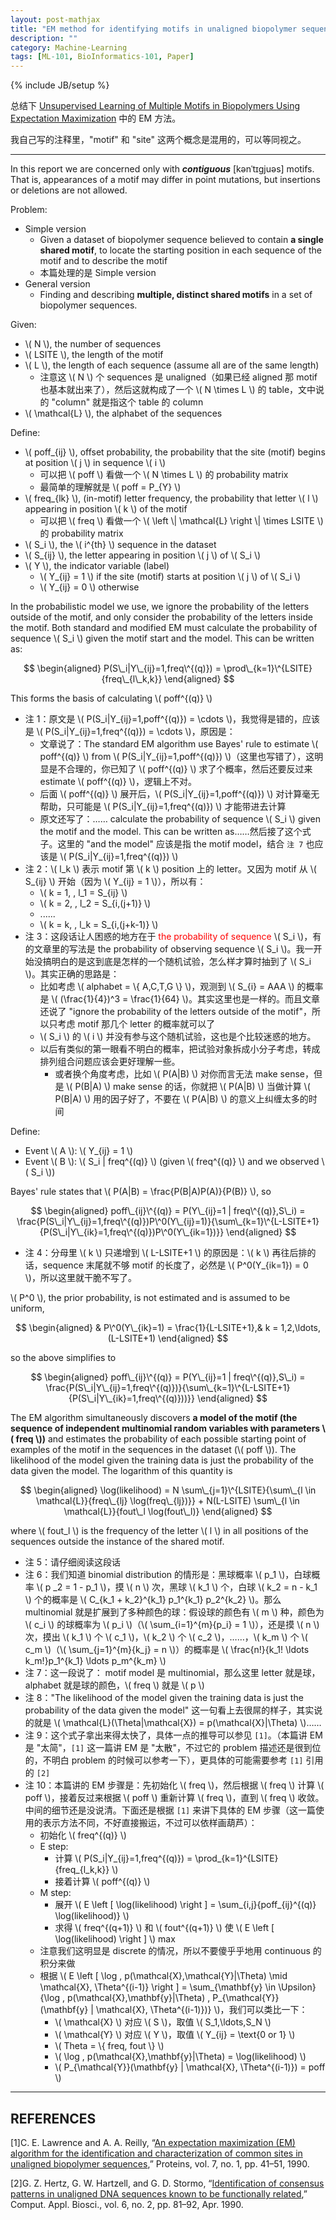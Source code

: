 ```yaml
---
layout: post-mathjax
title: "EM method for identifying motifs in unaligned biopolymer sequences"
description: ""
category: Machine-Learning
tags: [ML-101, BioInformatics-101, Paper]
---
```

{% include JB/setup %}

总结下 [Unsupervised Learning of Multiple Motifs in Biopolymers Using Expectation Maximization](http://link.springer.com/article/10.1007%2FBF00993379) 中的 EM 方法。

我自己写的注释里，"motif" 和 "site" 这两个概念是混用的，可以等同视之。

-----

In this report we are concerned only with _**contiguous**_ [kənˈtɪgjuəs] motifs. That is, appearances of a motif may differ in point mutations, but insertions or deletions are not allowed. 

Problem:

* Simple version
	* Given a dataset of biopolymer sequence believed to contain **a single shared motif**, to locate the starting position in each sequence of the motif and to describe the motif
	* 本篇处理的是 Simple version
* General version
	* Finding and describing **multiple, distinct shared motifs** in a set of biopolymer sequences.

Given:

* \\( N \\), the number of sequences
* \\( LSITE \\), the length of the motif
* \\( L \\), the length of each sequence (assume all are of the same length)
	* 注意这 \\( N \\) 个 sequences 是 unaligned（如果已经 aligned 那 motif 也基本就出来了），然后这就构成了一个 \\( N \times L \\) 的 table，文中说的 "column" 就是指这个 table 的 column
* \\( \mathcal{L} \\), the alphabet of the sequences

Define:

* \\( poff\_{ij} \\), offset probability, the probability that the site (motif) begins at position \\( j \\) in sequence \\( i \\)
	* 可以把 \\( poff \\) 看做一个 \\( N \times L \\) 的 probability matrix
	* 最简单的理解就是 \\( poff = P\_{Y} \\)
* \\( freq\_{lk} \\), (in-motif) letter frequency, the probability that letter \\( l \\) appearing in position \\( k \\) of the motif
	* 可以把 \\( freq \\) 看做一个 \\( \left \\| \mathcal{L} \right \\| \times LSITE \\) 的 probability matrix
* \\( S\_i \\), the \\( i\^{th} \\) sequence in the dataset
* \\( S\_{ij} \\), the letter appearing in position \\( j \\) of \\( S\_i \\)
* \\( Y \\), the indicator variable (label)
	* \\( Y\_{ij} = 1 \\) if the site (motif) starts at position \\( j \\) of \\( S\_i \\)
	* \\( Y\_{ij} = 0 \\) otherwise
	
In the probabilistic model we use, we ignore the probability of the letters outside of the motif, and only consider the probability of the letters inside the motif. Both standard and modified EM must calculate the probability of sequence \\( S\_i \\) given the motif start and the model. This can be written as:

$$
\begin{aligned}
	P(S\_i|Y\_{ij}=1,freq\^{(q)}) = \prod\_{k=1}\^{LSITE}{freq\_{l\_k,k}} 
\end{aligned}
$$

This forms the basis of calculating \\( poff\^{(q)} \\)

* 注 1：原文是 \\( P(S\_i|Y\_{ij}=1,poff\^{(q)}) = \cdots \\)，我觉得是错的，应该是 \\( P(S\_i|Y\_{ij}=1,freq\^{(q)}) = \cdots \\)，原因是：
	* 文章说了：The standard EM algorithm use Bayes' rule to estimate \\( poff\^{(q)} \\) from \\( P(S\_i|Y\_{ij}=1,poff\^{(q)}) \\)（这里也写错了），这明显是不合理的，你已知了 \\( poff\^{(q)} \\) 求了个概率，然后还要反过来 estimate \\( poff\^{(q)} \\)，逻辑上不对。
	* 后面 \\( poff\^{(q)} \\) 展开后，\\( P(S\_i|Y\_{ij}=1,poff\^{(q)}) \\) 对计算毫无帮助，只可能是 \\( P(S\_i|Y\_{ij}=1,freq\^{(q)}) \\) 才能带进去计算
	* 原文还写了：…… calculate the probability of sequence \\( S\_i \\) given the motif and the model. This can be written as……然后接了这个式子。这里的 "and the model" 应该是指 the motif model，结合 `注 7` 也应该是 \\( P(S\_i|Y\_{ij}=1,freq\^{(q)}) \\)
* 注 2：\\( l\_k \\) 表示 motif 第 \\( k \\) position 上的 letter。又因为 motif 从 \\( S\_{ij} \\) 开始（因为 \\( Y\_{ij} = 1 \\)），所以有：
	* \\( k = 1, \, l\_1 = S\_{ij} \\)
	* \\( k = 2, \, l\_2 = S\_{i,(j+1)} \\)
	* ......
	* \\( k = k, \, l\_k = S\_{i,(j+k-1)} \\)
* 注 3：这段话让人困惑的地方在于 <font color="red">the probability of sequence</font> \\( S\_i \\)，有的文章里的写法是 the probability of observing sequence \\( S\_i \\)。我一开始没搞明白的是这到底是怎样的一个随机试验，怎么样才算时抽到了 \\( S\_i \\)。其实正确的思路是：
	* 比如考虑 \\( alphabet = \\{ A,C,T,G \\} \\)，观测到 \\( S\_{i} = AAA \\) 的概率是 \\( (\frac{1}{4})\^3 = \frac{1}{64} \\)。其实这里也是一样的。而且文章还说了 "ignore the probability of the letters outside of the motif"，所以只考虑 motif 那几个 letter 的概率就可以了
	* \\( S\_i \\) 的 \\( i \\) 并没有参与这个随机试验，这也是个比较迷惑的地方。
	* 以后有类似的第一眼看不明白的概率，把试验对象拆成小分子考虑，转成排列组合问题应该会更好理解一些。
		* 或者换个角度考虑，比如 \\( P(A|B) \\) 对你而言无法 make sense，但是 \\( P(B|A) \\) make sense 的话，你就把 \\( P(A|B) \\) 当做计算 \\( P(B|A) \\) 用的因子好了，不要在 \\( P(A|B) \\) 的意义上纠缠太多的时间
	
Define:

* Event \\( A \\): \\( Y\_{ij} = 1 \\)
* Event \\( B \\): \\( S\_i | freq\^{(q)} \\) (given \\( freq\^{(q)} \\) and we observed \\( S\_i \\))

Bayes' rule states that \\( P(A|B) = \frac{P(B|A)P(A)}{P(B)} \\), so 

$$
\begin{aligned}
	poff\_{ij}\^{(q)} = P(Y\_{ij}=1 | freq\^{(q)},S\_i) = \frac{P(S\_i|Y\_{ij}=1,freq\^{(q)})P\^0(Y\_{ij}=1)}{\sum\_{k=1}\^{L-LSITE+1}{P(S\_i|Y\_{ik}=1,freq\^{(q)})P\^0(Y\_{ik=1})}}
\end{aligned}
$$

* 注 4：分母里 \\( k \\) 只递增到 \\( L-LSITE+1 \\) 的原因是：\\( k \\) 再往后排的话，sequence 末尾就不够 motif 的长度了，必然是 \\( P\^0(Y\_{ik=1}) = 0 \\)，所以这里就干脆不写了。

\\( P\^0 \\), the prior probability, is not estimated and is assumed to be uniform,

$$
\begin{aligned}
	& P\^0(Y\_{ik}=1) = \frac{1}{L-LSITE+1},& k = 1,2,\ldots,(L-LSITE+1)
\end{aligned}
$$

so the above simplifies to 

$$
\begin{aligned}
	poff\_{ij}\^{(q)} = P(Y\_{ij}=1 | freq\^{(q)},S\_i) = \frac{P(S\_i|Y\_{ij}=1,freq\^{(q)})}{\sum\_{k=1}\^{L-LSITE+1}{P(S\_i|Y\_{ik}=1,freq\^{(q)}))}}
\end{aligned}
$$

The EM algorithm simultaneously discovers **a model of the motif (the sequence of independent multinomial random variables with parameters \\( freq \\))** and estimates the probability of each possible starting point of examples of the motif in the sequences in the dataset (\\( poff \\)). The likelihood of the model given the training data is just the probability of the data given the model. The logarithm of this quantity is 

$$
\begin{aligned}
	\log(likelihood) = N \sum\_{j=1}\^{LSITE}{\sum\_{l \in \mathcal{L}}{freq\_{lj} \log(freq\_{lj})}} + N(L-LSITE) \sum\_{l \in \mathcal{L}}{fout\_l \log(fout\_l)}
\end{aligned}
$$

where \\( fout\_l \\) is the frequency of the letter \\( l \\) in all positions of the sequences outside the instance of the shared motif.

* 注 5：请仔细阅读这段话
* 注 6：我们知道 binomial distribution 的情形是：黑球概率 \\( p\_1 \\)，白球概率 \\( p \_2 = 1 - p\_1 \\)，摸 \\( n \\) 次，黑球 \\( k_1 \\) 个，白球 \\( k_2 = n - k\_1 \\) 个的概率是 \\( C\_{k\_1 + k\_2}\^{k\_1} p\_1\^{k\_1} p\_2\^{k\_2} \\)。那么 multinomial 就是扩展到了多种颜色的球：假设球的颜色有 \\( m \\) 种，颜色为 \\( c\_i \\) 的球概率为 \\( p\_i \\)（\\( \sum\_{i=1}\^{m}{p\_i} = 1 \\)），还是摸 \\( n \\) 次，摸出 \\( k\_1 \\) 个 \\( c\_1 \\)，\\( k\_2 \\) 个 \\( c\_2 \\)，……，\\( k\_m \\) 个 \\( c\_m \\)（\\( \sum\_{j=1}\^{m}{k\_j} = n \\)）的概率是 \\( \frac{n!}{k\_1! \ldots k\_m!}p\_1\^{k\_1} \ldots p\_m\^{k\_m} \\) 
* 注 7：这一段说了： motif model 是 multinomial，那么这里 letter 就是球，alphabet 就是球的颜色，\\( freq \\) 就是 \\( p \\)
* 注 8："The likelihood of the model given the training data is just the probability of the data given the model" 这一句看上去很屌的样子，其实说的就是 \\( \mathcal{L}(\Theta|\mathcal{X}) = p(\mathcal{X}|\Theta) \\)……
* 注 9：这个式子拿出来得太快了，具体一点的推导可以参见 `[1]`。（本篇讲 EM 是 "太简"，`[1]` 这一篇讲 EM 是 "太散"，不过它的 problem 描述还是很到位的，不明白 problem 的时候可以参考一下），更具体的可能需要参考 `[1]` 引用的 `[2]`
* 注 10：本篇讲的 EM 步骤是：先初始化 \\( freq \\)，然后根据 \\( freq \\) 计算 \\( poff \\)，接着反过来根据 \\( poff \\) 重新计算 \\( freq \\)，直到 \\( freq \\) 收敛。中间的细节还是没说清。下面还是根据 `[1]` 来讲下具体的 EM 步骤（这一篇使用的表示方法不同，不好直接搬运，不过可以依样画葫芦）：
	* 初始化 \\( freq\^{(q)} \\)
	* E step:
		* 计算 \\( P(S\_i|Y\_{ij}=1,freq\^{(q)}) = \prod\_{k=1}\^{LSITE}{freq\_{l\_k,k}} \\)
		* 接着计算 \\( poff\^{(q)} \\)
	* M step:
		* 展开 \\( E \left \[ \log(likelihood) \right \] = \sum\_{i,j}{poff\_{ij}\^{(q)} \log(likelihood)} \\)
		* 求得 \\( freq\^{(q+1)} \\) 和 \\( fout\^{(q+1)} \\) 使 \\( E \left \[ \log(likelihood) \right \] \\) max
	* 注意我们这明显是 discrete 的情况，所以不要傻乎乎地用 continuous 的积分来做
	* 根据 \\( E \left \[ \log \, p(\mathcal{X},\mathcal{Y}|\Theta) \mid \mathcal{X}, \Theta\^{(i-1)} \right \] = \sum\_{\mathbf{y} \in \Upsilon}{\log \, p(\mathcal{X},\mathbf{y}|\Theta) \, P\_{\mathcal{Y}}(\mathbf{y} | \mathcal{X}, \Theta\^{(i-1)})} \\)，我们可以类比一下：
		* \\( \mathcal{X} \\) 对应 \\( S \\)，取值 \\( S\_1,\ldots,S\_N \\)
		* \\( \mathcal{Y} \\) 对应 \\( Y \\)，取值 \\( Y\_{ij} = \text{0 or 1} \\)
		* \\( Theta = \\{ freq, fout \\} \\)
		* \\( \log \, p(\mathcal{X},\mathbf{y}|\Theta) = \log(likelihood) \\)
		* \\( P\_{\mathcal{Y}}(\mathbf{y} | \mathcal{X}, \Theta\^{(i-1)}) = poff \\)
		
-----

## REFERENCES

[1]C. E. Lawrence and A. A. Reilly, “[An expectation maximization (EM) algorithm for the identification and characterization of common sites in unaligned biopolymer sequences](http://www.ncbi.nlm.nih.gov/pubmed/2184437),” Proteins, vol. 7, no. 1, pp. 41–51, 1990.

[2]G. Z. Hertz, G. W. Hartzell, and G. D. Stormo, “[Identification of consensus patterns in unaligned DNA sequences known to be functionally related](http://www.ncbi.nlm.nih.gov/pubmed/2193692),” Comput. Appl. Biosci., vol. 6, no. 2, pp. 81–92, Apr. 1990.

